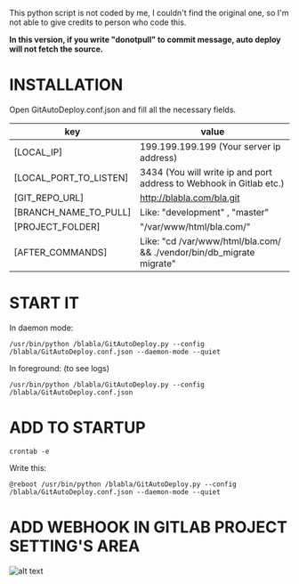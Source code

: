 This python script is not coded by me, I couldn't find the original one, so I'm not able to give credits to person who code this.

**In this version, if you write "donotpull" to commit message, auto deploy will not fetch the source.**


# INSTALLATION

Open GitAutoDeploy.conf.json and fill all the necessary fields.


key | value
--- | ---
[LOCAL_IP] | 199.199.199.199 (Your server ip address)
[LOCAL_PORT_TO_LISTEN] | 3434 (You will write ip and port address to Webhook in Gitlab etc.)
[GIT_REPO_URL] | http://blabla.com/bla.git
[BRANCH_NAME_TO_PULL] | Like: "development" , "master"
[PROJECT_FOLDER] | "/var/www/html/bla.com/"
[AFTER_COMMANDS] | Like: "cd /var/www/html/bla.com/ && ./vendor/bin/db_migrate migrate"

# START IT

In daemon mode:

```
/usr/bin/python /blabla/GitAutoDeploy.py --config /blabla/GitAutoDeploy.conf.json --daemon-mode --quiet
```

In foreground: (to see logs)

```
/usr/bin/python /blabla/GitAutoDeploy.py --config /blabla/GitAutoDeploy.conf.json
```


# ADD TO STARTUP

```
crontab -e
```

Write this:

```
@reboot /usr/bin/python /blabla/GitAutoDeploy.py --config /blabla/GitAutoDeploy.conf.json --daemon-mode --quiet
```


# ADD WEBHOOK IN GITLAB PROJECT SETTING'S AREA


![alt text](http://i.imgur.com/bfDf72C.png "Webhook in GitLab")


